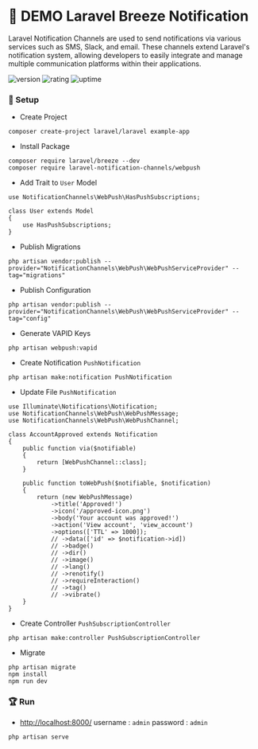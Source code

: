 # 🎉 DEMO Laravel Breeze Notification

Laravel Notification Channels are used to send notifications via various services such as SMS, Slack, and email. These channels extend Laravel's notification system, allowing developers to easily integrate and manage multiple communication platforms within their applications.

![version](https://img.shields.io/badge/version-1.0-blue)
![rating](https://img.shields.io/badge/rating-★★★★★-yellow)
![uptime](https://img.shields.io/badge/uptime-100%25-brightgreen)

### 🚀 Setup

- Create Project

```shell
composer create-project laravel/laravel example-app
```

- Install Package

```shell
composer require laravel/breeze --dev
composer require laravel-notification-channels/webpush
```

- Add Trait to `User` Model

```
use NotificationChannels\WebPush\HasPushSubscriptions;

class User extends Model
{
    use HasPushSubscriptions;
}
```

- Publish Migrations

```
php artisan vendor:publish --provider="NotificationChannels\WebPush\WebPushServiceProvider" --tag="migrations"
```

- Publish Configuration

```
php artisan vendor:publish --provider="NotificationChannels\WebPush\WebPushServiceProvider" --tag="config"
```

- Generate VAPID Keys

```
php artisan webpush:vapid
```

- Create Notification `PushNotification`

```
php artisan make:notification PushNotification
```

- Update File `PushNotification`

```
use Illuminate\Notifications\Notification;
use NotificationChannels\WebPush\WebPushMessage;
use NotificationChannels\WebPush\WebPushChannel;

class AccountApproved extends Notification
{
    public function via($notifiable)
    {
        return [WebPushChannel::class];
    }

    public function toWebPush($notifiable, $notification)
    {
        return (new WebPushMessage)
            ->title('Approved!')
            ->icon('/approved-icon.png')
            ->body('Your account was approved!')
            ->action('View account', 'view_account')
            ->options(['TTL' => 1000]);
            // ->data(['id' => $notification->id])
            // ->badge()
            // ->dir()
            // ->image()
            // ->lang()
            // ->renotify()
            // ->requireInteraction()
            // ->tag()
            // ->vibrate()
    }
}
```

- Create Controller `PushSubscriptionController`

```
php artisan make:controller PushSubscriptionController
```

- Migrate

```
php artisan migrate
npm install
npm run dev
```

### 🏆 Run

- [http://localhost:8000/](http://localhost:8000/) username : `admin` password : `admin`

```shell
php artisan serve
```
